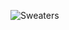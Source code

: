 ![Sweaters](https://github.com/devxdebo/Sweaters/blob/main/Screenshot%202025-10-05%20at%2012.39.18%E2%80%AFAM.png)
